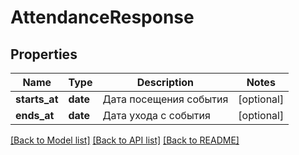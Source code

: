 # AttendanceResponse

## Properties
Name | Type | Description | Notes
------------ | ------------- | ------------- | -------------
**starts_at** | **date** | Дата посещения события | [optional] 
**ends_at** | **date** | Дата ухода с события | [optional] 

[[Back to Model list]](../README.md#documentation-for-models) [[Back to API list]](../README.md#documentation-for-api-endpoints) [[Back to README]](../README.md)

